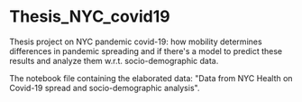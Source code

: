 # Thesis_NYC_covid19
Thesis project on NYC pandemic covid-19: how mobility determines differences in pandemic spreading and if there's a model to predict these results and analyze them w.r.t. socio-demographic data.

The notebook file containing the elaborated data: "Data from NYC Health on Covid-19 spread and socio-demographic analysis".
